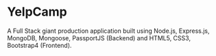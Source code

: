 # YelpCamp
A Full Stack giant production application built using Node.js, Express.js, MongoDB, Mongoose, PassportJS (Backend) and HTML5, CSS3, Bootstrap4 (Frontend).
